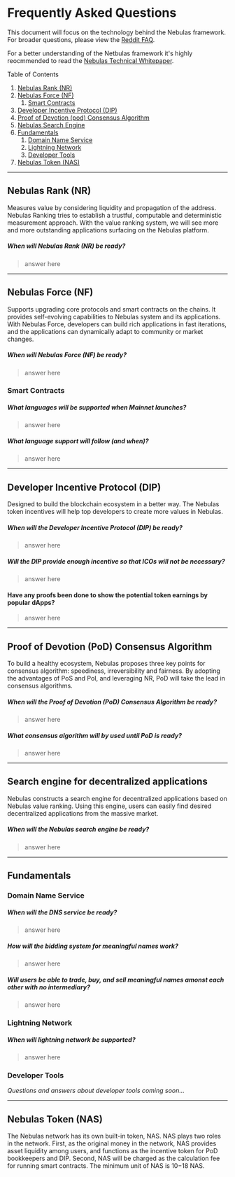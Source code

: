 # Frequently Asked Questions

This document will focus on the technology behind the Nebulas framework. For broader questions, please view the [Reddit FAQ](https://www.reddit.com/r/nebulas/comments/7nt5y0/frequently_asked_questionsfaq/).

For a better understanding of the Netbulas framework it's highly reocmmended to read the [Nebulas Technical Whitepaper](https://nebulas.io/docs/NebulasTechnicalWhitepaper.pdf).

Table of Contents

1. [Nebulas Rank (NR)](#nebulas-rank-nr)
2. [Nebulas Force (NF)](#nebulas-force-nf)
   1. [Smart Contracts](#smart-contracts)
3. [Developer Incentive Protocol (DIP)](#developer-incentive-protocol-dip)
4. [Proof of Devotion (pod) Consensus Algorithm](#proof-of-devotion-pod-consensus-algorithm)
5. [Nebulas Search Engine](#nebulas-search-engine)
6. [Fundamentals](#fundamentals)
   1. [Domain Name Service](#domain-name-service)
   2. [Lightning Network](#lightning-network)
   3. [Developer Tools](#developer-tools)
7. [Nebulas Token (NAS)](#nebulas-token-nas)

---

## Nebulas Rank (NR)

Measures value by considering liquidity and propagation of the
address. Nebulas Ranking tries to establish a trustful, computable and deterministic measurement
approach. With the value ranking system, we will see more and more outstanding applications 
surfacing on the Nebulas platform.

##### When will Nebulas Rank (NR) be ready?
> answer here

--- 

## Nebulas Force (NF)

Supports upgrading core protocols and smart contracts on the
chains. It provides self-evolving capabilities to Nebulas system and its applications. With Nebulas
Force, developers can build rich applications in fast iterations, and the applications can dynamically
adapt to community or market changes.

##### When will Nebulas Force (NF) be ready?
> answer here

### Smart Contracts

##### What languages will be supported when Mainnet launches?
> answer here 

##### What language support will follow (and when)?
> answer here

--- 

## Developer Incentive Protocol (DIP)

Designed to build the blockchain ecosystem in a better way. The Nebulas token incentives will help top developers to create more values in Nebulas.

##### When will the Developer Incentive Protocol (DIP) be ready?
> answer here

##### Will the DIP provide enough incentive so that ICOs will not be necessary? 
> answer here

#### Have any proofs been done to show the potential token earnings by popular dApps?
> answer here

--- 

## Proof of Devotion (PoD) Consensus Algorithm

To build a healthy ecosystem, Nebulas proposes
three key points for consensus algorithm: speediness, irreversibility and fairness. By adopting the
advantages of PoS and PoI, and leveraging NR, PoD will take the lead in consensus algorithms.

##### When will the Proof of Devotion (PoD) Consensus Algorithm be ready?
> answer here

##### What consensus algorithm will by used until PoD is ready?
> answer here

--- 

## Search engine for decentralized applications

Nebulas constructs a search engine for decentralized
applications based on Nebulas value ranking. Using this engine, users can easily find desired
decentralized applications from the massive market.

##### When will the Nebulas search engine be ready?
> answer here

--- 

## Fundamentals

### Domain Name Service

##### When will the DNS service be ready?
> answer here

##### How will the bidding system for _meaningful names_ work? 
> answer here

##### Will users be able to trade, buy, and sell meaningful names amonst each other with no intermediary? 
> answer here 

### Lightning Network

##### When will lightning network be supported?
> answer here


### Developer Tools

_Questions and answers about developer tools coming soon..._

--- 

## Nebulas Token (NAS)

The Nebulas network has its own built-in token, NAS. NAS plays two roles in the network. First, as the
original money in the network, NAS provides asset liquidity among users, and functions as the incentive
token for PoD bookkeepers and DIP. Second, NAS will be charged as the calculation fee for running
smart contracts. The minimum unit of NAS is 10−18 NAS.
